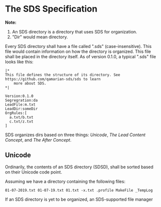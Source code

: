# The SDS Specification

__Note:__

1. An SDS directory is a directory that uses SDS for organization.
2. "Dir" would mean directory.


Every SDS directory shall have a file called ".sds" (case-insensitive). This file would contain
information on how the directory is organized. This file shall be placed in the directory itself. As
of version 0.1.0, a typical ".sds" file looks like this:

```
|*
This file defines the structure of its directory. See https://github.com/qamarian-sds/sds to learn
	more about SDS.
*|

Version:0.1.0
Segregration:da
LeadFile:m.txt
LeadDir:someDir
OrgRules:[
  a.txt/b.txt
  c.txt/z.txt
]
```

SDS organizes dirs based on three things: _Unicode_, _The Lead Content Concept_, and _The After
Concept_.

## Unicode

Ordinarily, the contents of an SDS directory (SDSD), shall be sorted based on their Unicode code
point.

Assuming we have a directory containing the following files:

```
01-07-2019.txt 01-07-19.txt 01.txt -x.txt .profile MakeFile _TempLog
```

If an SDS directory is yet to be organized, an SDS-supported file manager 